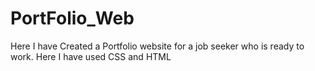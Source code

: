 # PortFolio_Web
Here I have Created a Portfolio website for a job seeker who is ready to work. Here I have used CSS and HTML
